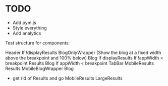 # TODO

* Add pym.js
* Style everything
* Add analytics

Test structure for components:

Header
If !displayResults
  BlogOnlyWrapper (Show the blog at a fixed width above the breakpoint and 100% below)
    Blog
If displayResults
  If !appWidth < breakpoint
    Results
    Blog
  If appWidth < breakpoint
    TabBar
    MobileResults
      Results
    MobileBlogWrapper
      Blog

* get rid of Results and go MobileResults LargeResults
